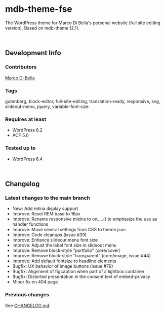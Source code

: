 # mdb-theme-fse
The WordPress theme for Marco Di Bella's personal website (full site editing version). Based on mdb-theme (2.1).

<br>

## Development Info

### Contributors
[Marco Di Bella](https://github.com/mdibella-dev)

### Tags
gutenberg, block-editor, full-site-editing, translation-ready, responsive, svg, slideout-menu, jquery, variable-font-size

### Requires at least

- WordPress 6.2
- ACF 5.0

### Tested up to

- WordPress 6.4

<br>

## Changelog

### Latest changes to the main branch

* New: Add retina display support
* Improve: Reset REM base to 16px
* Improve: Rename responsive mixins to on_...() to emphasize the use as handler functions
* Improve: Move several settings from CSS to theme.json
* Improve: Code cleanups (issue #39)
* Improve: Enhance slideout menu font size
* Improve: Adjust the label font size in slideout menu
* Improve: Remove block-style "portfolio" (core/cover)
* Improve: Remove block-style "transparent" (core/image, issue #44)
* Improve: Add default fontsize to headline elements
* Bugfix: UX behavior of image buttons (issue #79)
* Bugfix: Alignment of figcaption when part of a lightbox container
* Bugfix: Distorted presentation in the consent text of embed-privacy
* Minor fix on 404 page


### Previous changes

See [CHANGELOG.md](https://github.com/mdibella-dev/mdb-theme-fse/blob/main/CHANGELOG.md).
